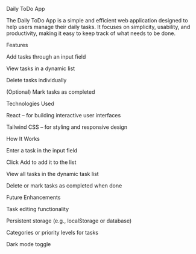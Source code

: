 Daily ToDo App

The Daily ToDo App is a simple and efficient web application designed to help users manage their daily tasks. It focuses on simplicity, usability, and productivity, making it easy to keep track of what needs to be done.

Features

  Add tasks through an input field

  View tasks in a dynamic list

  Delete tasks individually

  (Optional) Mark tasks as completed

Technologies Used

  React – for building interactive user interfaces

  Tailwind CSS – for styling and responsive design

How It Works

  Enter a task in the input field

  Click Add to add it to the list

  View all tasks in the dynamic task list

  Delete or mark tasks as completed when done

Future Enhancements

  Task editing functionality

  Persistent storage (e.g., localStorage or database)

  Categories or priority levels for tasks

  Dark mode toggle